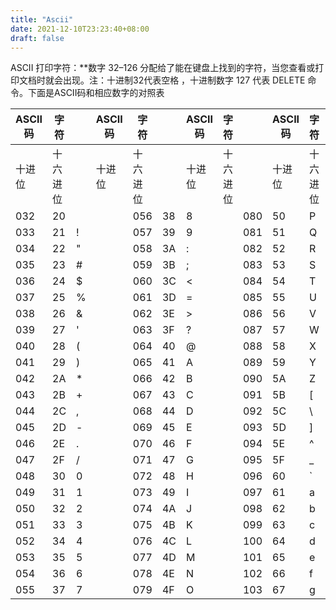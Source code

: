 ```yaml
---
title: "Ascii"
date: 2021-12-10T23:23:40+08:00
draft: false
---
```


ASCII 打印字符：**数字 32–126 分配给了能在键盘上找到的字符，当您查看或打印文档时就会出现。注：十进制32代表空格 ，十进制数字 127 代表 DELETE 命令。下面是ASCII码和相应数字的对照表



| ASCII 码 | 字符     |      | ASCII 码 | 字符     |      | ASCII 码 | 字符     |      | ASCII 码 | 字符     |      |      |      |      |
| -------- | -------- | ---- | -------- | -------- | ---- | -------- | -------- | ---- | -------- | -------- | ---- | ---- | ---- | ---- |
| 十进位   | 十六进位 |      | 十进位   | 十六进位 |      | 十进位   | 十六进位 |      | 十进位   | 十六进位 |      |      |      |      |
| 032      | 20       |      |          | 056      | 38   | 8        |          | 080  | 50       | P        |      | 104  | 68   | h    |
| 033      | 21       | !    |          | 057      | 39   | 9        |          | 081  | 51       | Q        |      | 105  | 69   | i    |
| 034      | 22       | "    |          | 058      | 3A   | :        |          | 082  | 52       | R        |      | 106  | 6A   | j    |
| 035      | 23       | #    |          | 059      | 3B   | ;        |          | 083  | 53       | S        |      | 107  | 6B   | k    |
| 036      | 24       | $    |          | 060      | 3C   | <        |          | 084  | 54       | T        |      | 108  | 6C   | l    |
| 037      | 25       | %    |          | 061      | 3D   | =        |          | 085  | 55       | U        |      | 109  | 6D   | m    |
| 038      | 26       | &    |          | 062      | 3E   | >        |          | 086  | 56       | V        |      | 110  | 6E   | n    |
| 039      | 27       | '    |          | 063      | 3F   | ?        |          | 087  | 57       | W        |      | 111  | 6F   | o    |
| 040      | 28       | (    |          | 064      | 40   | @        |          | 088  | 58       | X        |      | 112  | 70   | p    |
| 041      | 29       | )    |          | 065      | 41   | A        |          | 089  | 59       | Y        |      | 113  | 71   | q    |
| 042      | 2A       | *    |          | 066      | 42   | B        |          | 090  | 5A       | Z        |      | 114  | 72   | r    |
| 043      | 2B       | +    |          | 067      | 43   | C        |          | 091  | 5B       | [        |      | 115  | 73   | s    |
| 044      | 2C       | ,    |          | 068      | 44   | D        |          | 092  | 5C       | \        |      | 116  | 74   | t    |
| 045      | 2D       | -    |          | 069      | 45   | E        |          | 093  | 5D       | ]        |      | 117  | 75   | u    |
| 046      | 2E       | .    |          | 070      | 46   | F        |          | 094  | 5E       | ^        |      | 118  | 76   | v    |
| 047      | 2F       | /    |          | 071      | 47   | G        |          | 095  | 5F       | _        |      | 119  | 77   | w    |
| 048      | 30       | 0    |          | 072      | 48   | H        |          | 096  | 60       | `        |      | 120  | 78   | x    |
| 049      | 31       | 1    |          | 073      | 49   | I        |          | 097  | 61       | a        |      | 121  | 79   | y    |
| 050      | 32       | 2    |          | 074      | 4A   | J        |          | 098  | 62       | b        |      | 122  | 7A   | z    |
| 051      | 33       | 3    |          | 075      | 4B   | K        |          | 099  | 63       | c        |      | 123  | 7B   | {    |
| 052      | 34       | 4    |          | 076      | 4C   | L        |          | 100  | 64       | d        |      | 124  | 7C   | \|   |
| 053      | 35       | 5    |          | 077      | 4D   | M        |          | 101  | 65       | e        |      | 125  | 7D   | }    |
| 054      | 36       | 6    |          | 078      | 4E   | N        |          | 102  | 66       | f        |      | 126  | 7E   | ~    |
| 055      | 37       | 7    |          | 079      | 4F   | O        |          | 103  | 67       | g        |      | 127  | 7F   | DEL  |

